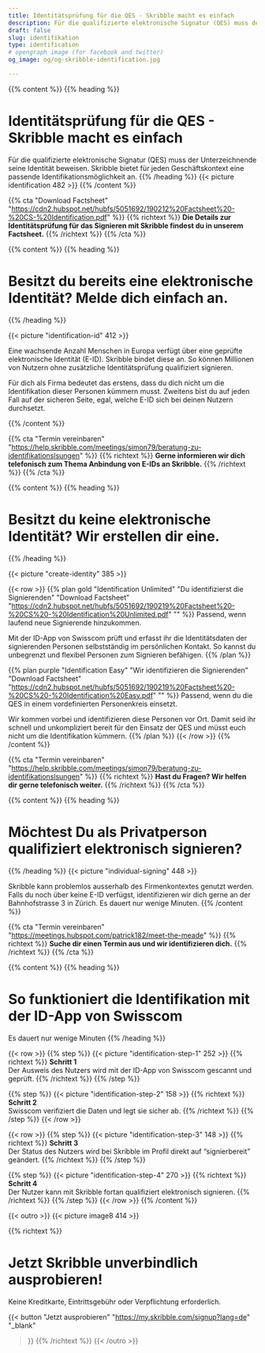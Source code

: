 ```yaml
---
title: Identitätsprüfung für die QES - Skribble macht es einfach
description: Für die qualifizierte elektronische Signatur (QES) muss der Unterzeichnende seine Identität beweisen. Skribble bietet für jeden Geschäftskontext eine passende Identifikationsmöglichkeit an.
draft: false
slug: identifikation
type: identification
# opengraph image (for facebook and twitter)
og_image: og/og-skribble-identification.jpg

---
```


{{% content %}}
{{% heading %}}
# Identitätsprüfung für die QES - Skribble macht es einfach
Für die qualifizierte elektronische Signatur (QES) muss der Unterzeichnende seine Identität beweisen. Skribble bietet für jeden Geschäftskontext eine passende Identifikationsmöglichkeit an.
{{% /heading %}}
{{< picture identification 482 >}}
{{% /content %}}

{{% cta
  "Download Factsheet"
  "https://cdn2.hubspot.net/hubfs/5051692/190212%20Factsheet%20-%20CS-%20Identification.pdf"
%}}
{{% richtext %}}
**Die Details zur Identitätsprüfung für das Signieren mit Skribble findest du in unserem Factsheet.**
{{% /richtext %}}
{{% /cta %}}

[//]: # (--------------------------------------------------------------------------------------------------------------)

{{% content %}}
{{% heading %}}
# Besitzt du bereits eine elektronische Identität? Melde dich einfach an.
{{% /heading %}}

{{< picture "identification-id" 412 >}}

Eine wachsende Anzahl Menschen in Europa verfügt über eine geprüfte elektronische Identität (E-ID). Skribble bindet diese an. So können Millionen von Nutzern ohne zusätzliche Identitätsprüfung qualifiziert signieren.

Für dich als Firma bedeutet das erstens, dass du dich nicht um die Identifikation dieser Personen kümmern musst. Zweitens bist du auf jeden Fall auf der sicheren Seite, egal, welche E-ID sich bei deinen Nutzern durchsetzt.

{{% /content %}}

{{% cta
  "Termin vereinbaren"
  "https://help.skribble.com/meetings/simon79/beratung-zu-identifikationslsungen"
%}}
{{% richtext %}}
**Gerne informieren wir dich telefonisch zum Thema Anbindung von E-IDs an Skribble.**
{{% /richtext %}}
{{% /cta %}}

[//]: # (--------------------------------------------------------------------------------------------------------------)

{{% content %}}
{{% heading %}}
# Besitzt du keine elektronische Identität? Wir erstellen dir eine.
{{% /heading %}}

{{< picture "create-identity" 385 >}}

{{< row >}}
{{% plan
  gold
  "Identification Unlimited"
  "Du identifizierst die Signierenden"
  "Download Factsheet"
  "https://cdn2.hubspot.net/hubfs/5051692/190219%20Factsheet%20-%20CS%20-%20Identification%20Unlimited.pdf"
  "" %}}
Passend, wenn laufend neue Signierende hinzukommen.

Mit der ID-App von Swisscom prüft und erfasst ihr die Identitätsdaten der signierenden Personen selbstständig im persönlichen Kontakt. So kannst du unbegrenzt und flexibel Personen zum Signieren befähigen.
{{% /plan %}}

{{% plan
  purple
  "Identification Easy"
  "Wir identifizieren die Signierenden"
  "Download Factsheet"
  "https://cdn2.hubspot.net/hubfs/5051692/190219%20Factsheet%20-%20CS%20-%20Identification%20Easy.pdf"
  "" %}}
Passend, wenn du die QES in einem vordefinierten Personenkreis einsetzt.

Wir kommen vorbei und identifizieren diese Personen vor Ort. Damit seid ihr schnell und unkompliziert bereit für den Einsatz der QES und müsst euch nicht um die Identifikation kümmern.
{{% /plan %}}
{{< /row >}}
{{% /content %}}


{{% cta
  "Termin vereinbaren"
  "https://help.skribble.com/meetings/simon79/beratung-zu-identifikationslsungen"
%}}
{{% richtext %}}
**Hast du Fragen? Wir helfen dir gerne telefonisch weiter.**
{{% /richtext %}}
{{% /cta %}}

[//]: # (--------------------------------------------------------------------------------------------------------------)

{{% content %}}
{{% heading %}}
# Möchtest Du als Privatperson qualifiziert elektronisch signieren?
{{% /heading %}}
{{< picture "individual-signing" 448 >}}

Skribble kann problemlos ausserhalb des Firmenkontextes genutzt werden. Falls du noch über keine E-ID verfügst, identifizieren wir dich gerne an der Bahnhofstrasse 3 in Zürich. Es dauert nur wenige Minuten.
{{% /content %}}

{{% cta
  "Termin vereinbaren"
  "https://meetings.hubspot.com/patrick182/meet-the-meade"
%}}
{{% richtext %}}
**Suche dir einen Termin aus und wir identifizieren dich.**
{{% /richtext %}}
{{% /cta %}}

[//]: # (--------------------------------------------------------------------------------------------------------------)

{{% content %}}
{{% heading %}}
# So funktioniert die Identifikation mit der ID-App von Swisscom
Es dauert nur wenige Minuten
{{% /heading %}}

{{< row >}}
{{% step %}}
{{< picture "identification-step-1" 252 >}}
{{% richtext %}}
**Schritt 1**<br>
Der Ausweis des Nutzers wird mit der ID-App von Swisscom gescannt und geprüft.
{{% /richtext %}}
{{% /step %}}

{{% step %}}
{{< picture "identification-step-2" 158 >}}
{{% richtext %}}
**Schritt 2**<br>
Swisscom verifiziert die Daten und legt sie sicher ab.
{{% /richtext %}}
{{% /step %}}
{{< /row >}}

{{< row >}}
{{% step %}}
{{< picture "identification-step-3" 148 >}}
{{% richtext %}}
**Schritt 3**<br>
Der Status des Nutzers wird bei Skribble im Profil direkt auf “signierbereit” geändert.
{{% /richtext %}}
{{% /step %}}

{{% step %}}
{{< picture "identification-step-4" 270 >}}
{{% richtext %}}
**Schritt 4**<br>
Der Nutzer kann mit Skribble fortan qualifiziert elektronisch signieren.
{{% /richtext %}}
{{% /step %}}
{{< /row >}}
{{% /content %}}

[//]: # (--------------------------------------------------------------------------------------------------------------)

{{< outro >}}
{{< picture image8 414 >}}

{{% richtext %}}
# Jetzt Skribble unverbindlich ausprobieren!
Keine Kreditkarte, Eintrittsgebühr oder Verpflichtung erforderlich.

{{< button
  "Jetzt ausprobieren"
  "https://my.skribble.com/signup?lang=de"
  "_blank"
>}}
{{% /richtext %}}
{{< /outro >}}